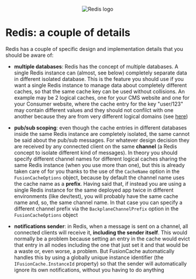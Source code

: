 <div align="center">

![Redis logo](images/redis-logo.png)

</div>

# Redis: a couple of details

Redis has a couple of specific design and implementation details that you should be aware of:

- **multiple databases**: Redis has the concept of multiple databases. A single Redis instance can (almost, see below) completely separate data in different isolated database. This is the feature you should use if you want a single Redis instance to manage data about completely different caches, so that the same cache key can be used without collisions. An example may be 2 logical caches, one for your CMS website and one for your Consumer website, where the cache entry for the key "user/123" may contain different values and they should not confilct with one another because they are from very different logical domains (see [here](https://stackexchange.github.io/StackExchange.Redis/Configuration.html))

- **pub/sub scoping**: even though the cache entries in different databases inside the same Redis instance are completely isolated, the same cannot be said about the pub/sub messages. For whatever design decision they are received by any connected client on the same **channel** (a Redis concept to isolate different kind of messages). In theory you should specify different channel names for different logical caches sharing the same Redis instance (when you use more than one), but this is already taken care of for you thanks to the use of the `CacheName` option in the `FusionCacheOptions` object, because by default the channel name uses the cache name as a **prefix**. Having said that, if instead you are using a single Redis instance for the same deployed app twice in different environments (like dev/test), you will probably have the same cache name and, so, the same channel name. In that case you can specify a different channel prefix via the `BackplaneChannelPrefix` option in the `FusionCacheOptions` object

- **notifications sender**: in Redis, when a message is sent on a channel, all connected clients will receive it, **including the sender itself**. This would normally be a problem because setting an entry in the cache would evict that entry in all nodes including the one that just set it and that would be a waste or, even worse, a problem. But FusionCache automatically handles this by using a globally unique instance identifier (the `IFusionCache.InstanceId` property) so that the sender will automatically ignore its own notifications, without you having to do anything
